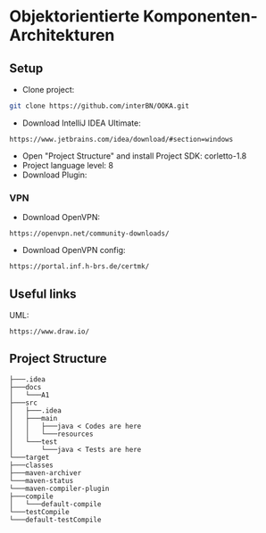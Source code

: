 # Objektorientierte Komponenten-Architekturen

## Setup

- Clone project:

```bash
git clone https://github.com/interBN/OOKA.git
```

- Download IntelliJ IDEA Ultimate:

```
https://www.jetbrains.com/idea/download/#section=windows
```

- Open "Project Structure" and install Project SDK: corletto-1.8
- Project language level: 8
- Download Plugin: 

### VPN

- Download OpenVPN:

```
https://openvpn.net/community-downloads/
```

- Download OpenVPN config:

```
https://portal.inf.h-brs.de/certmk/
```

## Useful links

UML:

```
https://www.draw.io/
```

## Project Structure

```
├───.idea
├───docs
│   └───A1
├───src
│   ├───.idea
│   ├───main
│   │   ├───java < Codes are here
│   │   └───resources
│   └───test
│       └───java < Tests are here
└───target
├───classes
├───maven-archiver
└───maven-status
└───maven-compiler-plugin
├───compile
│   └───default-compile
└───testCompile
└───default-testCompile
```
